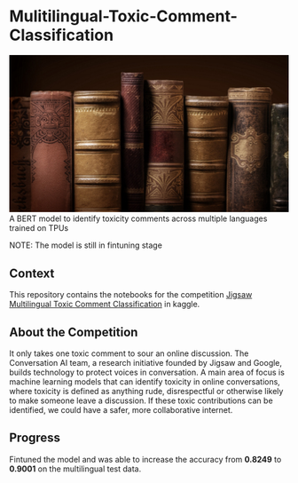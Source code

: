 # Mulitilingual-Toxic-Comment-Classification
![](https://github.com/IIplutocrat45II/Mulitilingual-Toxic-Comment-Classification/blob/master/images/index.jpg)
<br>A BERT model to identify toxicity comments across multiple languages trained on TPUs

NOTE: The model is still in fintuning stage 

## Context

This repository contains the notebooks for the competition [Jigsaw Multilingual Toxic Comment Classification](https://www.kaggle.com/c/jigsaw-multilingual-toxic-comment-classification/overview) in kaggle.


## About the Competition

It only takes one toxic comment to sour an online discussion. The Conversation AI team, a research initiative founded by Jigsaw and Google, builds technology to protect voices in conversation. A main area of focus is machine learning models that can identify toxicity in online conversations, where toxicity is defined as anything rude, disrespectful or otherwise likely to make someone leave a discussion. If these toxic contributions can be identified, we could have a safer, more collaborative internet.

## Progress

Fintuned the model and was able to increase the accuracy from **0.8249** to **0.9001** on the multilingual test data.
